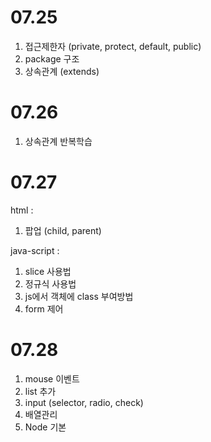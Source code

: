 07.25
===
1. 접근제한자 (private, protect, default, public)
2. package 구조 
3. 상속관계 (extends)

07.26
===
1. 상속관계 반복학습


07.27
===
html : 
  1. 팝업 (child, parent)    

java-script : 
  1. slice 사용법
  2. 정규식 사용법
  3. js에서 객체에 class 부여방법
  4. form 제어


07.28
===
1. mouse 이벤트 
2. list 추가 
3. input (selector, radio, check)
4. 배열관리
5. Node 기본
